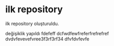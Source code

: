 # ilk repository

ilk repository oluşturuldu.

değişiklik yapıldı
fdefeff
dcfwdfewfreferfrefrefref
dvdvfevevefvree3f3rf3rf34
dfvfdvfevfe 